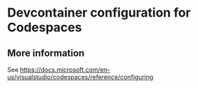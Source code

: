 # Devcontainer configuration for Codespaces

## More information

See <https://docs.microsoft.com/en-us/visualstudio/codespaces/reference/configuring>
